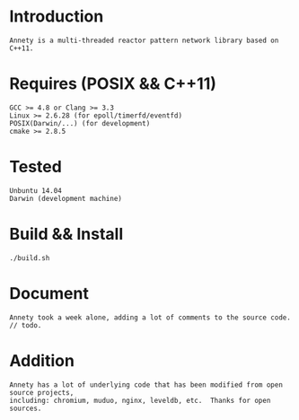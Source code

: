# Introduction
	Annety is a multi-threaded reactor pattern network library based on C++11.

# Requires (POSIX && C++11)
    GCC >= 4.8 or Clang >= 3.3
    Linux >= 2.6.28 (for epoll/timerfd/eventfd)
    POSIX(Darwin/...) (for development)
    cmake >= 2.8.5

# Tested
	Unbuntu 14.04
	Darwin (development machine)

# Build && Install
	./build.sh

# Document
	Annety took a week alone, adding a lot of comments to the source code.
	// todo.

# Addition
    Annety has a lot of underlying code that has been modified from open source projects, 
    including: chromium, muduo, nginx, leveldb, etc.  Thanks for open sources.
